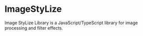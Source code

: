 # ImageStyLize
Image StyLize Library is a JavaScript/TypeScript library for image processing and filter effects.
